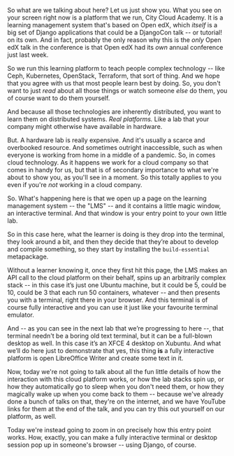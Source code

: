 <!-- .slide: data-background-image="images/cca-start-page.png" data-background-size="contain" -->

<!-- Note -->
So what are we talking about here? Let us just show you. What you see
on your screen right now is a platform that we run, City Cloud
Academy. It is a learning management system that's based on Open edX,
which _itself_ is a big set of Django applications that could be a
DjangoCon talk -- or tutorial! on its own. And in fact, probably the
only reason why this is the _only_ Open edX talk in the conference is
that Open edX had its _own_ annual conference just last week.

So we run this learning platform to teach people complex technology
-- like Ceph, Kubernetes, OpenStack, Terraform, that sort of
thing. And we hope that you agree with us that most people learn best
by doing. So, you don't want to just _read_ about all those things or
watch someone _else_ do them, you of course want to do them yourself.

And because all those technologies are inherently distributed, you
want to learn them on distributed systems. _Real platforms._ Like a
lab that your company might otherwise have available in hardware.

But. A hardware lab is really expensive. And it's usually a scarce and
overbooked resource. And sometimes outright inaccessible, such as when
everyone is working from home in a middle of a pandemic. So, in comes
cloud technology. As it happens we work for a cloud company so that
comes in handy for us, but that is of secondary importance to what
we're about to show you, as you'll see in a moment. So this totally
applies to you even if you're _not_ working in a cloud company.


<!-- .slide: data-background-video="videos/screencast-terminal.mp4" data-background-size="contain" -->

<!-- Note -->
So. What's happening here is that we open up a page on the learning
management system -- the "LMS" -- and it contains a little magic
window, an interactive terminal. And that window is your entry point
to your own little lab.

So in this case here, what the learner is doing is they drop into the
terminal, they look around a bit, and then they decide that they’re
about to develop and compile something, so they start by installing
the `build-essential` metapackage.

Without a learner knowing it, once they first hit this page, the LMS
makes an API call to the cloud platform on their behalf, spins up an
arbitrarily complex stack -- in this case it’s just one Ubuntu
machine, but it could be 5, could be 10, could be 3 that each run 50
containers, whatever -- and then presents you with a terminal, right
there in your browser. And this terminal is of course fully
interactive and you can use it just like your favourite terminal
emulator.


<!-- .slide: data-background-video="videos/screencast-desktop.mp4" data-background-size="contain" -->

<!-- Note -->
And -- as you can see in the next lab that we’re progressing to here
--, that terminal needn't be a boring old text terminal, but it can be
a full-blown desktop as well. In this case it’s an XFCE 4 desktop on
Xubuntu. And what we’ll do here just to demonstrate that yes, this
thing **is** a fully interactive platform is open LibreOffice Writer
and create some text in it.

Now, today we're not going to talk about all the fun little details of
how the interaction with this cloud platform works, or how the lab
stacks spin up, or how they automatically go to sleep when you don't
need them, or how they magically wake up when you come back to them --
because we've already done a bunch of talks on that, they're on the
internet, and we have YouTube links for them at the end of the talk,
and you can try this out yourself on our platform, as well.

Today we're instead going to zoom in on precisely how this entry point
works. How, exactly, you can make a fully interactive terminal or
desktop session pop up in someone's browser -- using Django, of
course.
